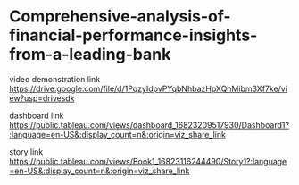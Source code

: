 # Comprehensive-analysis-of-financial-performance-insights-from-a-leading-bank


video demonstration link https://drive.google.com/file/d/1PqzyIdpvPYqbNhbazHpXQhMibm3Xf7ke/view?usp=drivesdk

dashboard link https://public.tableau.com/views/dashboard_16823209517930/Dashboard1?:language=en-US&:display_count=n&:origin=viz_share_link
 
story link  https://public.tableau.com/views/Book1_16823116244490/Story1?:language=en-US&:display_count=n&:origin=viz_share_link
